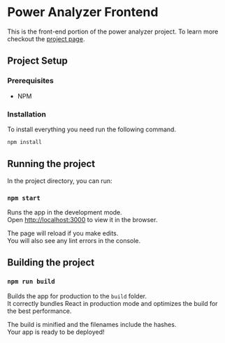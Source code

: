 # Power Analyzer Frontend
This is the front-end portion of the power analyzer project. To learn more checkout the [project page](power-analyzer.github.io). 

## Project Setup
### Prerequisites
- NPM
### Installation
To install everything you need run the following command. 
```bash
npm install
```


## Running the project

In the project directory, you can run:

### `npm start`

Runs the app in the development mode.<br>
Open [http://localhost:3000](http://localhost:3000) to view it in the browser.

The page will reload if you make edits.<br>
You will also see any lint errors in the console.

## Building the project
### `npm run build`

Builds the app for production to the `build` folder.<br>
It correctly bundles React in production mode and optimizes the build for the best performance.

The build is minified and the filenames include the hashes.<br>
Your app is ready to be deployed!
